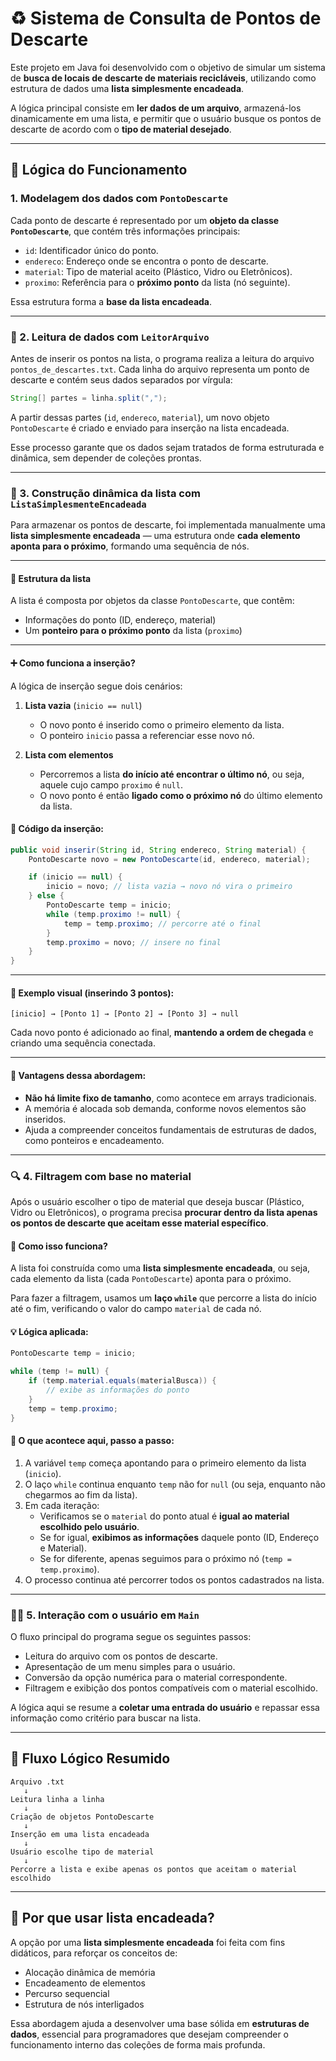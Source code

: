 # ♻️ Sistema de Consulta de Pontos de Descarte

Este projeto em Java foi desenvolvido com o objetivo de simular um sistema de **busca de locais de descarte de materiais recicláveis**, utilizando como estrutura de dados uma **lista simplesmente encadeada**.

A lógica principal consiste em **ler dados de um arquivo**, armazená-los dinamicamente em uma lista, e permitir que o usuário busque os pontos de descarte de acordo com o **tipo de material desejado**.

---

## 🧠 Lógica do Funcionamento

### 1. **Modelagem dos dados com `PontoDescarte`**

Cada ponto de descarte é representado por um **objeto da classe `PontoDescarte`**, que contém três informações principais:

- `id`: Identificador único do ponto.
- `endereco`: Endereço onde se encontra o ponto de descarte.
- `material`: Tipo de material aceito (Plástico, Vidro ou Eletrônicos).
- `proximo`: Referência para o **próximo ponto** da lista (nó seguinte).

Essa estrutura forma a **base da lista encadeada**.

---

### 📄 2. Leitura de dados com `LeitorArquivo`

Antes de inserir os pontos na lista, o programa realiza a leitura do arquivo `pontos_de_descartes.txt`. Cada linha do arquivo representa um ponto de descarte e contém seus dados separados por vírgula:

```java
String[] partes = linha.split(",");
```

A partir dessas partes (`id`, `endereco`, `material`), um novo objeto `PontoDescarte` é criado e enviado para inserção na lista encadeada.

Esse processo garante que os dados sejam tratados de forma estruturada e dinâmica, sem depender de coleções prontas.

---

### 🔧 3. Construção dinâmica da lista com `ListaSimplesmenteEncadeada`

Para armazenar os pontos de descarte, foi implementada manualmente uma **lista simplesmente encadeada** — uma estrutura onde **cada elemento aponta para o próximo**, formando uma sequência de nós.

---

#### 🧱 Estrutura da lista

A lista é composta por objetos da classe `PontoDescarte`, que contêm:

- Informações do ponto (ID, endereço, material)
- Um **ponteiro para o próximo ponto** da lista (`proximo`)

---

#### ➕ Como funciona a inserção?

A lógica de inserção segue dois cenários:

1. **Lista vazia** (`inicio == null`)
   - O novo ponto é inserido como o primeiro elemento da lista.
   - O ponteiro `inicio` passa a referenciar esse novo nó.

2. **Lista com elementos**
   - Percorremos a lista **do início até encontrar o último nó**, ou seja, aquele cujo campo `proximo` é `null`.
   - O novo ponto é então **ligado como o próximo nó** do último elemento da lista.

#### 🧠 Código da inserção:

```java
public void inserir(String id, String endereco, String material) {
    PontoDescarte novo = new PontoDescarte(id, endereco, material);

    if (inicio == null) {
        inicio = novo; // lista vazia → novo nó vira o primeiro
    } else {
        PontoDescarte temp = inicio;
        while (temp.proximo != null) {
            temp = temp.proximo; // percorre até o final
        }
        temp.proximo = novo; // insere no final
    }
}
```

---

#### 🔄 Exemplo visual (inserindo 3 pontos):

```text
[inicio] → [Ponto 1] → [Ponto 2] → [Ponto 3] → null
```

Cada novo ponto é adicionado ao final, **mantendo a ordem de chegada** e criando uma sequência conectada.

---

#### 📌 Vantagens dessa abordagem:

- **Não há limite fixo de tamanho**, como acontece em arrays tradicionais.
- A memória é alocada sob demanda, conforme novos elementos são inseridos.
- Ajuda a compreender conceitos fundamentais de estruturas de dados, como ponteiros e encadeamento.

---

### 🔍 4. Filtragem com base no material

Após o usuário escolher o tipo de material que deseja buscar (Plástico, Vidro ou Eletrônicos), o programa precisa **procurar dentro da lista apenas os pontos de descarte que aceitam esse material específico**.

#### 📌 Como isso funciona?

A lista foi construída como uma **lista simplesmente encadeada**, ou seja, cada elemento da lista (cada `PontoDescarte`) aponta para o próximo.

Para fazer a filtragem, usamos um **laço `while`** que percorre a lista do início até o fim, verificando o valor do campo `material` de cada nó.

#### 💡 Lógica aplicada:

```java
PontoDescarte temp = inicio;

while (temp != null) {
    if (temp.material.equals(materialBusca)) {
        // exibe as informações do ponto
    }
    temp = temp.proximo;
}
```

#### 🔄 O que acontece aqui, passo a passo:

1. A variável `temp` começa apontando para o primeiro elemento da lista (`inicio`).
2. O laço `while` continua enquanto `temp` não for `null` (ou seja, enquanto não chegarmos ao fim da lista).
3. Em cada iteração:
   - Verificamos se o `material` do ponto atual é **igual ao material escolhido pelo usuário**.
   - Se for igual, **exibimos as informações** daquele ponto (ID, Endereço e Material).
   - Se for diferente, apenas seguimos para o próximo nó (`temp = temp.proximo`).
4. O processo continua até percorrer todos os pontos cadastrados na lista.

---

### 🧑‍💻 5. Interação com o usuário em `Main`

O fluxo principal do programa segue os seguintes passos:

- Leitura do arquivo com os pontos de descarte.
- Apresentação de um menu simples para o usuário.
- Conversão da opção numérica para o material correspondente.
- Filtragem e exibição dos pontos compatíveis com o material escolhido.

A lógica aqui se resume a **coletar uma entrada do usuário** e repassar essa informação como critério para buscar na lista.

---

## 🔄 Fluxo Lógico Resumido

```text
Arquivo .txt
   ↓
Leitura linha a linha
   ↓
Criação de objetos PontoDescarte
   ↓
Inserção em uma lista encadeada
   ↓
Usuário escolhe tipo de material
   ↓
Percorre a lista e exibe apenas os pontos que aceitam o material escolhido
```

---

## 🎯 Por que usar lista encadeada?

A opção por uma **lista simplesmente encadeada** foi feita com fins didáticos, para reforçar os conceitos de:

- Alocação dinâmica de memória
- Encadeamento de elementos
- Percurso sequencial
- Estrutura de nós interligados

Essa abordagem ajuda a desenvolver uma base sólida em **estruturas de dados**, essencial para programadores que desejam compreender o funcionamento interno das coleções de forma mais profunda.
